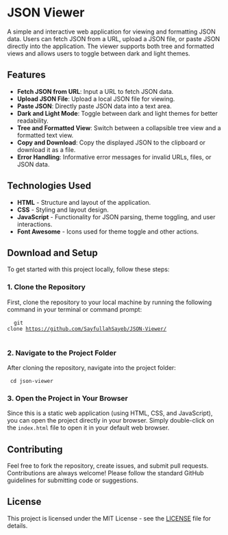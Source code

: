 # JSON Viewer

A simple and interactive web application for viewing and formatting JSON data. Users can fetch JSON from a URL, upload a JSON file, or paste JSON directly into the application. The viewer supports both tree and formatted views and allows users to toggle between dark and light themes.

## Features

- **Fetch JSON from URL**: Input a URL to fetch JSON data.
- **Upload JSON File**: Upload a local JSON file for viewing.
- **Paste JSON**: Directly paste JSON data into a text area.
- **Dark and Light Mode**: Toggle between dark and light themes for better readability.
- **Tree and Formatted View**: Switch between a collapsible tree view and a formatted text view.
- **Copy and Download**: Copy the displayed JSON to the clipboard or download it as a file.
- **Error Handling**: Informative error messages for invalid URLs, files, or JSON data.

## Technologies Used

- **HTML** - Structure and layout of the application.
- **CSS** - Styling and layout design.
- **JavaScript** - Functionality for JSON parsing, theme toggling, and user interactions.
- **Font Awesome** - Icons used for theme toggle and other actions.


## Download and Setup

To get started with this project locally, follow these steps:

### 1. Clone the Repository

First, clone the repository to your local machine by running the following command in your terminal or command prompt: <pre> <code> git clone https://github.com/SayfullahSayeb/JSON-Viewer/ </code> </pre> 

### 2. Navigate to the Project Folder
After cloning the repository, navigate into the project folder: <pre> <code> cd json-viewer </code> </pre> 

### 3. Open the Project in Your Browser
Since this is a static web application (using HTML, CSS, and JavaScript), you can open the project directly in your browser. Simply double-click on the `index.html` file to open it in your default web browser.

## Contributing

Feel free to fork the repository, create issues, and submit pull requests. Contributions are always welcome! Please follow the standard GitHub guidelines for submitting code or suggestions.

## License

This project is licensed under the MIT License - see the [LICENSE](LICENSE) file for details.
